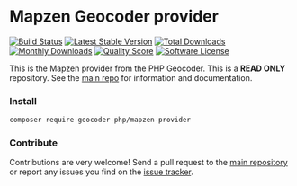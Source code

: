 # Mapzen Geocoder provider
[![Build Status](https://travis-ci.org/geocoder-php/mapzen-provider.svg?branch=master)](http://travis-ci.org/geocoder-php/mapzen-provider)
[![Latest Stable Version](https://poser.pugx.org/geocoder-php/mapzen-provider/v/stable)](https://packagist.org/packages/geocoder-php/mapzen-provider)
[![Total Downloads](https://poser.pugx.org/geocoder-php/mapzen-provider/downloads)](https://packagist.org/packages/geocoder-php/mapzen-provider)
[![Monthly Downloads](https://poser.pugx.org/geocoder-php/mapzen-provider/d/monthly.png)](https://packagist.org/packages/geocoder-php/mapzen-provider)
[![Quality Score](https://img.shields.io/scrutinizer/g/geocoder-php/mapzen-provider.svg?style=flat-square)](https://scrutinizer-ci.com/g/geocoder-php/mapzen-provider)
[![Software License](https://img.shields.io/badge/license-MIT-brightgreen.svg?style=flat-square)](LICENSE)

This is the Mapzen provider from the PHP Geocoder. This is a **READ ONLY** repository. See the
[main repo](https://github.com/geocoder-php/Geocoder) for information and documentation. 

### Install

```bash
composer require geocoder-php/mapzen-provider
```

### Contribute

Contributions are very welcome! Send a pull request to the [main repository](https://github.com/geocoder-php/Geocoder) or 
report any issues you find on the [issue tracker](https://github.com/geocoder-php/Geocoder/issues).
